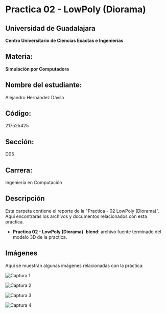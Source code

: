 # Practica 02 - LowPoly (Diorama) 

## Universidad de Guadalajara 
**Centro Universitario de Ciencias Exactas e Ingenierías**

## Materia:
**Simulación por Computadora**

## Nombre del estudiante:
   Alejandro Hernández Dávila

## Código:
   217525425

## Sección:
   D05

## Carrera: 
   Ingeniería en Computación

  
## Descripción
Esta carpeta contiene el reporte de la "Practica - 02 LowPoly (Diorama)". Aquí encontrarás los archivos y documentos relacionados con esta práctica.

- **Practica 02 - LowPoly (Diorama) .blend**: archivo fuente terminado del modelo 3D de la practica.

## **Imágenes**

Aquí se muestrán algunas imágenes relacionadas con la práctica:

![Captura 1](https://github.com/AlexHD220/Simulacion_por_Computadora_-_Alejandro_Hernandez/assets/142282445/d234bbeb-a1e8-478f-83d5-0926f215a242)

![Captura 2](https://github.com/AlexHD220/Simulacion_por_Computadora_-_Alejandro_Hernandez/assets/142282445/146d27dd-ba34-4aca-a237-f88683a65c38)

![Captura 3](https://github.com/AlexHD220/Simulacion_por_Computadora_-_Alejandro_Hernandez/assets/142282445/fc3f97c0-e07b-4eeb-8638-8722894c7383)

![Captura 4](https://github.com/AlexHD220/Simulacion_por_Computadora_-_Alejandro_Hernandez/assets/142282445/fd2e2e47-c851-4f47-b871-8e81fb241c6b)


